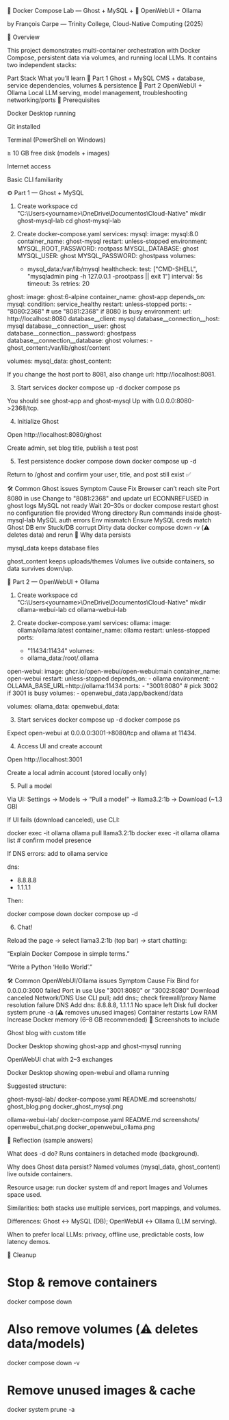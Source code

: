 🐋 Docker Compose Lab — Ghost + MySQL + 🤖 OpenWebUI + Ollama

by François Carpe — Trinity College, Cloud-Native Computing (2025)

📘 Overview

This project demonstrates multi-container orchestration with Docker Compose, persistent data via volumes, and running local LLMs. It contains two independent stacks:

Part	Stack	What you’ll learn
🧱 Part 1	Ghost + MySQL	CMS + database, service dependencies, volumes & persistence
🧠 Part 2	OpenWebUI + Ollama	Local LLM serving, model management, troubleshooting networking/ports
🧰 Prerequisites

Docker Desktop running

Git installed

Terminal (PowerShell on Windows)

≥ 10 GB free disk (models + images)

Internet access

Basic CLI familiarity

⚙️ Part 1 — Ghost + MySQL
1) Create workspace
cd "C:\Users\<yourname>\OneDrive\Documentos\Cloud-Native"
mkdir ghost-mysql-lab
cd ghost-mysql-lab

2) Create docker-compose.yaml
services:
  mysql:
    image: mysql:8.0
    container_name: ghost-mysql
    restart: unless-stopped
    environment:
      MYSQL_ROOT_PASSWORD: rootpass
      MYSQL_DATABASE: ghost
      MYSQL_USER: ghost
      MYSQL_PASSWORD: ghostpass
    volumes:
      - mysql_data:/var/lib/mysql
    healthcheck:
      test: ["CMD-SHELL", "mysqladmin ping -h 127.0.0.1 -prootpass || exit 1"]
      interval: 5s
      timeout: 3s
      retries: 20

  ghost:
    image: ghost:6-alpine
    container_name: ghost-app
    depends_on:
      mysql:
        condition: service_healthy
    restart: unless-stopped
    ports:
      - "8080:2368"        # use "8081:2368" if 8080 is busy
    environment:
      url: http://localhost:8080
      database__client: mysql
      database__connection__host: mysql
      database__connection__user: ghost
      database__connection__password: ghostpass
      database__connection__database: ghost
    volumes:
      - ghost_content:/var/lib/ghost/content

volumes:
  mysql_data:
  ghost_content:


If you change the host port to 8081, also change url: http://localhost:8081.

3) Start services
docker compose up -d
docker compose ps


You should see ghost-app and ghost-mysql Up with 0.0.0.0:8080->2368/tcp.

4) Initialize Ghost

Open http://localhost:8080/ghost

Create admin, set blog title, publish a test post

5) Test persistence
docker compose down
docker compose up -d


Return to /ghost and confirm your user, title, and post still exist ✅

🛠 Common Ghost issues
Symptom	Cause	Fix
Browser can’t reach site	Port 8080 in use	Change to "8081:2368" and update url
ECONNREFUSED in ghost logs	MySQL not ready	Wait 20–30s or docker compose restart ghost
no configuration file provided	Wrong directory	Run commands inside ghost-mysql-lab
MySQL auth errors	Env mismatch	Ensure MySQL creds match Ghost DB env
Stuck/DB corrupt	Dirty data	docker compose down -v (⚠️ deletes data) and rerun
💾 Why data persists

mysql_data keeps database files

ghost_content keeps uploads/themes
Volumes live outside containers, so data survives down/up.

🤖 Part 2 — OpenWebUI + Ollama
1) Create workspace
cd "C:\Users\<yourname>\OneDrive\Documentos\Cloud-Native"
mkdir ollama-webui-lab
cd ollama-webui-lab

2) Create docker-compose.yaml
services:
  ollama:
    image: ollama/ollama:latest
    container_name: ollama
    restart: unless-stopped
    ports:
      - "11434:11434"
    volumes:
      - ollama_data:/root/.ollama

  open-webui:
    image: ghcr.io/open-webui/open-webui:main
    container_name: open-webui
    restart: unless-stopped
    depends_on:
      - ollama
    environment:
      - OLLAMA_BASE_URL=http://ollama:11434
    ports:
      - "3001:8080"        # pick 3002 if 3001 is busy
    volumes:
      - openwebui_data:/app/backend/data

volumes:
  ollama_data:
  openwebui_data:

3) Start services
docker compose up -d
docker compose ps


Expect open-webui at 0.0.0.0:3001->8080/tcp and ollama at 11434.

4) Access UI and create account

Open http://localhost:3001

Create a local admin account (stored locally only)

5) Pull a model

Via UI: Settings → Models → “Pull a model” → llama3.2:1b → Download (~1.3 GB)

If UI fails (download canceled), use CLI:

docker exec -it ollama ollama pull llama3.2:1b
docker exec -it ollama ollama list   # confirm model presence


If DNS errors: add to ollama service

dns:
  - 8.8.8.8
  - 1.1.1.1


Then:

docker compose down
docker compose up -d

6) Chat!

Reload the page → select llama3.2:1b (top bar) → start chatting:

“Explain Docker Compose in simple terms.”

“Write a Python ‘Hello World’.”

🛠 Common OpenWebUI/Ollama issues
Symptom	Cause	Fix
Bind for 0.0.0.0:3000 failed	Port in use	Use "3001:8080" or "3002:8080"
Download canceled	Network/DNS	Use CLI pull; add dns:; check firewall/proxy
Name resolution failure	DNS	Add dns: 8.8.8.8, 1.1.1.1
No space left	Disk full	docker system prune -a (⚠️ removes unused images)
Container restarts	Low RAM	Increase Docker memory (6–8 GB recommended)
📸 Screenshots to include

Ghost blog with custom title

Docker Desktop showing ghost-app and ghost-mysql running

OpenWebUI chat with 2–3 exchanges

Docker Desktop showing open-webui and ollama running

Suggested structure:

ghost-mysql-lab/
  docker-compose.yaml
  README.md
  screenshots/
    ghost_blog.png
    docker_ghost_mysql.png

ollama-webui-lab/
  docker-compose.yaml
  README.md
  screenshots/
    openwebui_chat.png
    docker_openwebui_ollama.png

🧩 Reflection (sample answers)

What does -d do? Runs containers in detached mode (background).

Why does Ghost data persist? Named volumes (mysql_data, ghost_content) live outside containers.

Resource usage: run docker system df and report Images and Volumes space used.

Similarities: both stacks use multiple services, port mappings, and volumes.

Differences: Ghost ↔ MySQL (DB); OpenWebUI ↔ Ollama (LLM serving).

When to prefer local LLMs: privacy, offline use, predictable costs, low latency demos.

🧹 Cleanup
# Stop & remove containers
docker compose down

# Also remove volumes (⚠️ deletes data/models)
docker compose down -v

# Remove unused images & cache
docker system prune -a

